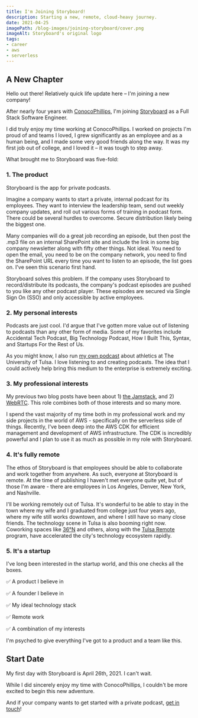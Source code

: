 ```yaml
---
title: I'm Joining Storyboard!
description: Starting a new, remote, cloud-heavy journey.
date: 2021-04-25
imagePath: /blog-images/joining-storyboard/cover.png
imageAlt: Storyboard's original logo
tags:
- career
- aws
- serverless
---
```


<script>
	import ResizableImage from '$lib/components/ResizableImage.svelte'
</script>

<ResizableImage src="/blog-images/joining-storyboard/storyboard.jpeg" altText="Storyboard logo" />

## A New Chapter

Hello out there! Relatively quick life update here – I'm joining a new company!

After nearly four years with <a href="https://conocophillips.com" target="_blank">ConocoPhillips</a>, I'm joining <a href="https://trystoryboard.com" target="_blank">Storyboard</a> as a Full Stack Software Engineer.

I did truly enjoy my time working at ConocoPhillips. I worked on projects I'm proud of and teams I loved, I grew significantly as an employee and as a human being, and I made some very good friends along the way. It was my first job out of college, and I loved it – it was tough to step away.

What brought me to Storyboard was five-fold:

### 1. The product

Storyboard is the app for private podcasts.

Imagine a company wants to start a private, internal podcast for its employees. They want to interview the leadership team, send out weekly company updates, and roll out various forms of training in podcast form. There could be several hurdles to overcome. Secure distribution likely being the biggest one.

Many companies will do a great job recording an episode, but then post the .mp3 file on an internal SharePoint site and include the link in some big company newsletter along with fifty other things. Not ideal. You need to open the email, you need to be on the company network, you need to find the SharePoint URL every time you want to listen to an episode, the list goes on. I've seen this scenario first hand.

Storyboard solves this problem. If the company uses Storyboard to record/distribute its podcasts, the company's podcast episodes are pushed to you like any other podcast player. These episodes are secured via Single Sign On (SSO) and only accessible by active employees.

### 2. My personal interests

Podcasts are just cool. I'd argue that I've gotten more value out of listening to podcasts than any other form of media. Some of my favorites include Accidental Tech Podcast, Big Technology Podcast, How I Built This, Syntax, and Startups For the Rest of Us.

As you might know, I also run <a href="https://thegoldenhurricast.com" target="_blank">my own podcast</a> about athletics at The University of Tulsa. I love listening to and creating podcasts. The idea that I could actively help bring this medium to the enterprise is extremely exciting.

### 3. My professional interests

My previous two blog posts have been about 1) <a href="/blog/rocking-with-the-jamstack">the Jamstack</a>, and 2) <a href="/blog/learning-webrtc">WebRTC</a>. This role combines both of those interests and so many more.

I spend the vast majority of my time both in my professional work and my side projects in the world of AWS - specifically on the serverless side of things. Recently, I've been deep into the AWS CDK for efficient management and development of AWS infrastructure. The CDK is incredibly powerful and I plan to use it as much as possible in my role with Storyboard.

### 4. It's fully remote

The ethos of Storyboard is that employees should be able to collaborate and work together from anywhere. As such, everyone at Storyboard is remote. At the time of publishing I haven't met everyone quite yet, but of those I'm aware - there are employees in Los Angeles, Denver, New York, and Nashville.

I'll be working remotely out of Tulsa. It's wonderful to be able to stay in the town where my wife and I graduated from college just four years ago, where my wife still works downtown, and where I still have so many close friends. The technology scene in Tulsa is also booming right now. Coworking spaces like <a href="https://36degreesnorth.co" target="_blank">36°N</a> and others, along with the <a href="https://tulsaremote.com" target="_blank">Tulsa Remote</a> program, have accelerated the city's technology ecosystem rapidly.

### 5. It's a startup

I've long been interested in the startup world, and this one checks all the boxes.

✅ A product I believe in

✅ A founder I believe in

✅ My ideal technology stack

✅ Remote work

✅ A combination of my interests

I'm psyched to give everything I've got to a product and a team like this.

## Start Date

My first day with Storyboard is April 26th, 2021. I can't wait.

While I did sincerely enjoy my time with ConocoPhillips, I couldn't be more excited to begin this new adventure.

And if your company wants to get started with a private podcast, <a href="mailto:admin@trystoryboard.com" target="_blank">get in touch</a>!
